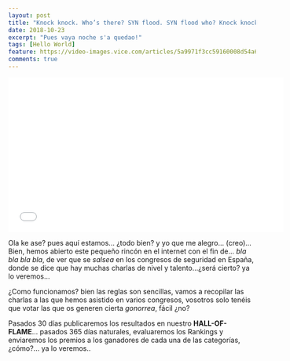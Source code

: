 ```yaml
---
layout: post
title: "Knock knock. Who’s there? SYN flood. SYN flood who? Knock knock.…"
date: 2018-10-23
excerpt: "Pues vaya noche s'a quedao!"
tags: [Hello World]
feature: https://video-images.vice.com/articles/5a9971f3cc59160008d54a6c/lede/1520005620800-happyhacker.jpeg
comments: true
---
```


<iframe width="560" height="315" src="//www.youtube.com/watch?v=2mRzJ3qVh50" frameborder="0"> </iframe>

Ola ke ase? pues aquí estamos... ¿todo bien? y yo que me alegro... (creo)... Bien, hemos abierto este pequeño rincón en el internet con el fin de... *bla bla bla bla*, de ver que se *salsea* en los congresos de seguridad en España, donde se dice que hay muchas charlas de nivel y talento...¿será cierto? ya lo veremos...  
  
¿Como funcionamos? bien las reglas son sencillas, vamos a recopilar las charlas a las que hemos asistido en varios congresos, vosotros solo tenéis que votar las que os generen cierta *gonorrea*, fácil ¿no?  
  
Pasados 30 días publicaremos los resultados en nuestro **HALL-OF-FLAME**... pasados 365 días naturales, evaluaremos los Rankings y enviaremos los premios a los ganadores de cada una de las categorías, ¿cómo?... ya lo veremos..
